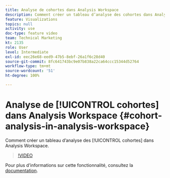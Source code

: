 ```yaml
---
title: Analyse de cohortes dans Analysis Workspace
description: Comment créer un tableau d’analyse des cohortes dans Analysis Workspace.
feature: Visualizations
topics: null
activity: use
doc-type: feature video
team: Technical Marketing
kt: 2135
role: User
level: Intermediate
exl-id: eec26e68-eed9-47b5-8ebf-26a1f6c28d40
source-git-commit: 8fc641743bc9e07b838a22ca64ccc15344d52764
workflow-type: tm+mt
source-wordcount: '51'
ht-degree: 100%

---
```


# Analyse de [!UICONTROL cohortes] dans Analysis Workspace {#cohort-analysis-in-analysis-workspace}

Comment créer un tableau d’analyse des [!UICONTROL cohortes] dans Analysis Workspace.

>[!VIDEO](https://video.tv.adobe.com/v/23990/?quality=12&learn=on)

Pour plus dʼinformations sur cette fonctionnalité, consultez la [documentation](https://experienceleague.adobe.com/docs/analytics/analyze/analysis-workspace/visualizations/cohort-table/cohort-analysis.html?lang=fr).
